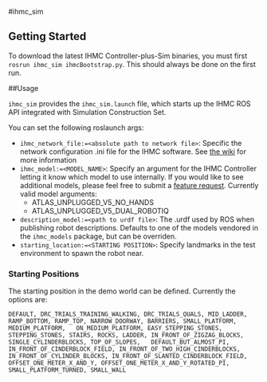 #ihmc_sim

## Getting Started

To download the latest IHMC Controller-plus-Sim binaries, you must first `rosrun ihmc_sim ihmcBootstrap.py`. This should always be done on the first run.

##Usage

`ihmc_sim` provides the `ihmc_sim.launch` file, which starts up the IHMC ROS API integrated with Simulation Construction Set.

You can set the following roslaunch args:

- `ihmc_network_file:=<absolute path to network file>`: Specific the network configuration .ini file for the IHMC software. See [the wiki](https://bitbucket.org/ihmcrobotics/ihmc_ros/wiki/network-config) for more information
- `ihmc_model:=<MODEL_NAME>`: Specify an argument for the IHMC Controller letting it know which model to use internally. If you would like to see additional models, please feel free to submit a [feature request](https://bitbucket.org/ihmcrobotics/ihmc_ros/issues/new). Currently valid model arguments:
  - ATLAS_UNPLUGGED_V5_NO_HANDS
  - ATLAS_UNPLUGGED_V5_DUAL_ROBOTIQ
- `description_model:=<path to urdf file>`: The .urdf used by ROS when publishing robot descriptions. Defaults to one of the models vendored in the `ihmc_models` package, but can be overriden.
- `starting_location:=<STARTING POSITION>`: Specify landmarks in the test environment to spawn the robot near.

### Starting Positions
The starting position in the demo world can be defined. Currently the options are:

    DEFAULT, DRC_TRIALS_TRAINING_WALKING, DRC_TRIALS_QUALS, MID_LADDER, RAMP_BOTTOM, RAMP_TOP, NARROW_DOORWAY, BARRIERS, SMALL_PLATFORM, MEDIUM_PLATFORM,   ON_MEDIUM_PLATFORM, EASY_STEPPING_STONES, STEPPING_STONES, STAIRS, ROCKS, LADDER, IN_FRONT_OF_ZIGZAG_BLOCKS, SINGLE_CYLINDERBLOCKS, TOP_OF_SLOPES,   DEFAULT_BUT_ALMOST_PI, IN_FRONT_OF_CINDERBLOCK_FIELD, IN_FRONT_OF_TWO_HIGH_CINDERBLOCKS, IN_FRONT_OF_CYLINDER_BLOCKS, IN_FRONT_OF_SLANTED_CINDERBLOCK_FIELD,   OFFSET_ONE_METER_X_AND_Y, OFFSET_ONE_METER_X_AND_Y_ROTATED_PI, SMALL_PLATFORM_TURNED, SMALL_WALL

